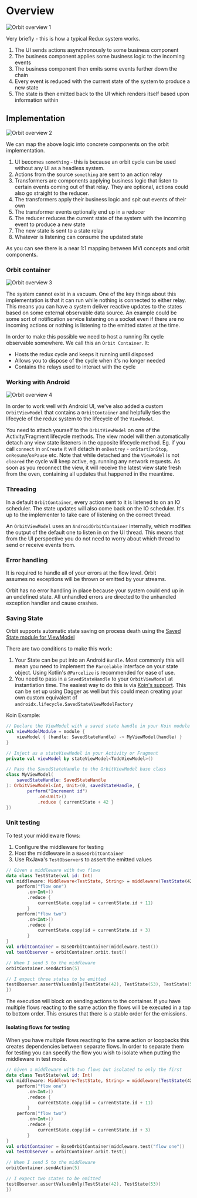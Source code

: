 # Overview

![Orbit overview 1](orbit-overview-1.png)

Very briefly - this is how a typical Redux system works.

1. The UI sends actions asynchronously to some business component
1. The business component applies some business logic to the incoming events
1. The business component then emits some events further down the chain
1. Every event is reduced with the current state of the system to produce a new
   state
1. The state is then emitted back to the UI which renders itself based upon
   information within

## Implementation

![Orbit overview 2](orbit-overview-2.png)

We can map the above logic into concrete components on the orbit
implementation.

1. UI becomes `something` - this is because an orbit cycle can be used without
  any UI as a headless system.
1. Actions from the source `something` are sent to an action relay
1. Transformers are components applying business logic that listen to certain
   events coming out of that relay. They are optional, actions could also go
   straight to the reducer.
1. The transformers apply their business logic and spit out events of their own
1. The transformer events optionally end up in a reducer
1. The reducer reduces the current state of the system with the incoming event
   to produce a new state
1. The new state is sent to a state relay
1. Whatever is listening can consume the updated state

As you can see there is a near 1:1 mapping between MVI concepts and orbit
components.

### Orbit container

![Orbit overview 3](orbit-overview-3.png)

The system cannot exist in a vacuum. One of the key things about this
implementation is that it can run while nothing is connected to either relay.
This means you can have a system deliver reactive updates to the states based on
some external observable data source. An example could be some sort of
notification service listening on a socket even if there are no incoming actions
or nothing is listening to the emitted states at the time.

In order to make this possible we need to host a running Rx cycle observable
somewhere. We call this an `Orbit Container`. It:

- Hosts the redux cycle and keeps it running until disposed
- Allows you to dispose of the cycle when it's no longer needed
- Contains the relays used to interact with the cycle

### Working with Android

![Orbit overview 4](orbit-overview-4.png)

In order to work well with Android UI, we've also added a custom `OrbitViewModel`
that contains a `OrbitContainer` and helpfully ties the lifecycle of the redux
system to the lifecycle of the `ViewModel`.

You need to attach yourself to the `OrbitViewModel` on one of the
Activity/Fragment lifecycle methods. The view model will then automatically
detach any view state listeners in the opposite lifecycle method. Eg. if you
call `connect` in `onCreate` it will detach in `onDestroy` - `onStart`/`onStop`,
`onResume`/`onPause` etc. Note that while detached and the `ViewModel` is not
`cleared` the cycle will keep active, eg. running any network requests. As soon
as you reconnect the view, it will receive the latest view state fresh from
the oven, containing all updates that happened in the meantime.

### Threading

In a default `OrbitContainer`, every action sent to it is listened to on an IO
scheduler. The state updates will also come back on the IO scheduler. It's up
to the implementer to take care of listening on the correct thread.

An `OrbitViewModel` uses an `AndroidOrbitContainer` internally, which modifies
the output of the default one to listen in on the UI thread. This means that
from the UI perspective you do not need to worry about which thread to send or
receive events from.

### Error handling

It is required to handle all of your errors at the flow level. Orbit  
assumes no exceptions will be thrown or emitted by your streams.

Orbit has no error handling in place because your system could end up in
an undefined state. All unhandled errors are directed to the unhandled
exception handler and cause crashes.

### Saving State

Orbit supports automatic state saving on process death using the
[Saved State module for ViewModel](https://developer.android.com/topic/libraries/architecture/viewmodel-savedstate)

There are two conditions to make this work:

1. Your State can be put into an Android `Bundle`. Most commonly this will mean
   you need to implement the `Parcelable` interface on your state object.
   Using Kotlin's `@Parcelize`  is recommended for ease of use.
1. You need to pass in a `SavedStateHandle` to your `OrbitViewModel` at
   instantiation time. The easiest way to do this is via
   [Koin's support](https://doc.insert-koin.io/#/koin-android/viewmodel?id=viewmodel-and-state-bundle).
   This can be set up using Dagger as well but this could mean creating your own
   custom equivalent of `androidx.lifecycle.SavedStateViewModelFactory`
  
Koin Example:

``` kotlin
// Declare the ViewModel with a saved state handle in your Koin module
val viewModelModule = module {
    viewModel { (handle: SavedStateHandle) -> MyViewModel(handle) }
}

// Inject as a stateViewModel in your Activity or Fragment
private val viewModel by stateViewModel<TodoViewModel>()

// Pass the SavedStateHandle to the OrbitViewModel base class
class MyViewModel(
    savedStateHandle: SavedStateHandle
): OrbitViewModel<Int, Unit>(0, savedStateHandle, {
        perform("Increment id")
            .on<Unit>()
            .reduce { currentState + 42 }
})
```

### Unit testing

To test your middleware flows:

1. Configure the middleware for testing
1. Host the middleware in a `BaseOrbitContainer`
1. Use RxJava's `TestObserver`s to assert the emitted values

``` kotlin
// Given a middleware with two flows
data class TestState(val id: Int)
val middleware: Middleware<TestState, String> = middleware(TestState(42)) {
    perform("flow one")
        .on<Int>()
        .reduce {
            currentState.copy(id = currentState.id + 11)
        }
    perform("flow two")
        .on<Int>()
        .reduce {
            currentState.copy(id = currentState.id + 3)
        }
}
val orbitContainer = BaseOrbitContainer(middleware.test())
val testObserver = orbitContainer.orbit.test()

// When I send 5 to the middleware
orbitContainer.sendAction(5)

// I expect three states to be emitted
testObserver.assertValuesOnly(TestState(42), TestState(53), TestState(56))
})
```

The execution will block on sending actions to the container. If you have
multiple flows reacting to the same action the flows will be executed in a top
to bottom order. This ensures that there is a stable order for the emissions.

#### Isolating flows for testing

When you have multiple flows reacting to the same action or loopbacks this
creates dependencies between separate flows. In order to separate them for
testing you can specify the flow you wish to isolate when putting the
middleware in test mode.

``` kotlin
// Given a middleware with two flows but isolated to only the first
data class TestState(val id: Int)
val middleware: Middleware<TestState, String> = middleware(TestState(42)) {
    perform("flow one")
        .on<Int>()
        .reduce {
            currentState.copy(id = currentState.id + 11)
        }
    perform("flow two")
        .on<Int>()
        .reduce {
            currentState.copy(id = currentState.id + 3)
        }
}
val orbitContainer = BaseOrbitContainer(middleware.test("flow one"))
val testObserver = orbitContainer.orbit.test()

// When I send 5 to the middleware
orbitContainer.sendAction(5)

// I expect two states to be emitted
testObserver.assertValuesOnly(TestState(42), TestState(53))
})
```
